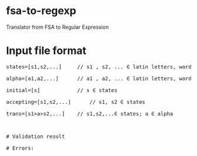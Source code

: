 # fsa-to-regexp
Translator from FSA to Regular Expression
# Input file format
<pre>
states=[s1,s2,...]	   // s1 , s2, ... ∈ latin letters, words and numbers<br/>
alpha=[a1,a2,...]	   // a1 , a2, ... ∈ latin letters, words, numbers and character '_’<br/>
initial=[s]	           // s ∈ states<br/>
accepting=[s1,s2,...]	   // s1, s2 ∈ states<br/>
trans=[s1>a>s2,...]	   // s1,s2,...∈ states; a ∈ alpha<br/>
<pre/>

# Validation result

# Errors:
